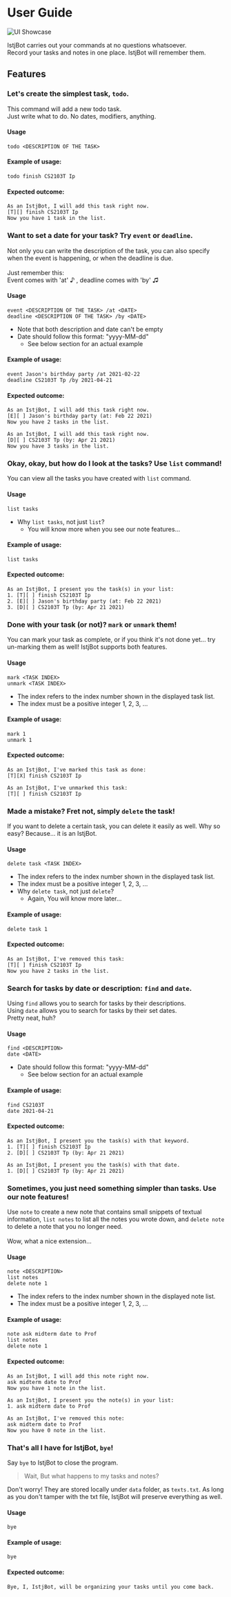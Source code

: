 # User Guide
![UI Showcase](./Ui.png)

IstjBot carries out your commands at no questions whatsoever. <br/>
Record your tasks and notes in one place. IstjBot will remember them.

## Features 

### Let's create the simplest task, `todo`.
This command will add a new todo task. <br/>
Just write what to do. No dates, modifiers, anything.
#### Usage
`todo <DESCRIPTION OF THE TASK>`
#### Example of usage:
`todo finish CS2103T Ip`
#### Expected outcome:
```
As an IstjBot, I will add this task right now.
[T][] finish CS2103T Ip
Now you have 1 task in the list.
```

### Want to set a date for your task? Try `event` or `deadline`.
Not only you can write the description of the task, you can also
specify when the event is happening, or when the deadline is due. <br/><br/> 
Just remember this: <br/> 
Event comes with 'at' ♪ , deadline comes with 'by' ♫
#### Usage
`event <DESCRIPTION OF THE TASK> /at <DATE>` <br/>
`deadline <DESCRIPTION OF THE TASK> /by <DATE>`
- Note that both description and date can't be empty
- Date should follow this format: "yyyy-MM-dd"
  - See below section for an actual example
#### Example of usage:
`event Jason's birthday party /at 2021-02-22` <br/>
`deadline CS2103T Tp /by 2021-04-21`
#### Expected outcome:
```
As an IstjBot, I will add this task right now. 
[E][ ] Jason's birthday party (at: Feb 22 2021)
Now you have 2 tasks in the list.
```
```
As an IstjBot, I will add this task right now. 
[D][ ] CS2103T Tp (by: Apr 21 2021)
Now you have 3 tasks in the list.
```

### Okay, okay, but how do I look at the tasks? Use `list` command!
You can view all the tasks you have created with `list` command.
#### Usage
`list tasks`
- Why `list tasks`, not just `list`?
  - You will know more when you see our note features...
#### Example of usage:
`list tasks`
#### Expected outcome:
```
As an IstjBot, I present you the task(s) in your list:
1. [T][ ] finish CS2103T Ip
2. [E][ ] Jason's birthday party (at: Feb 22 2021)
3. [D][ ] CS2103T Tp (by: Apr 21 2021)
```

### Done with your task (or not)? `mark` or `unmark` them!
You can mark your task as complete, or if you think it's not done yet...
try un-marking them as well! IstjBot supports both features.
#### Usage
`mark <TASK INDEX>` <br/>
`unmark <TASK INDEX>`
- The index refers to the index number shown in the displayed task list.
- The index must be a positive integer 1, 2, 3, …
#### Example of usage:
`mark 1` <br/>
`unmark 1`
#### Expected outcome:
```
As an IstjBot, I've marked this task as done: 
[T][X] finish CS2103T Ip
```
```
As an IstjBot, I've unmarked this task: 
[T][ ] finish CS2103T Ip
```

### Made a mistake? Fret not, simply `delete` the task!
If you want to delete a certain task, you can delete it easily as well.
Why so easy? Because... it is an IstjBot.
#### Usage
`delete task <TASK INDEX>`
- The index refers to the index number shown in the displayed task list.
- The index must be a positive integer 1, 2, 3, …
- Why `delete task`, not just `delete`? 
  - Again, You will know more later...
#### Example of usage:
`delete task 1`
#### Expected outcome:
```
As an IstjBot, I've removed this task: 
[T][ ] finish CS2103T Ip
Now you have 2 tasks in the list.
```

### Search for tasks by date or description: `find` and `date`.
Using `find` allows you to search for tasks by their descriptions. <br/>
Using `date` allows you to search for tasks by their set dates. <br/>
Pretty neat, huh?
#### Usage
`find <DESCRIPTION>` <br/>
`date <DATE>`
- Date should follow this format: "yyyy-MM-dd"
  - See below section for an actual example
#### Example of usage:
`find CS2103T` <br/>
`date 2021-04-21`
#### Expected outcome:
```
As an IstjBot, I present you the task(s) with that keyword.
1. [T][ ] finish CS2103T Ip
2. [D][ ] CS2103T Tp (by: Apr 21 2021)
```
```
As an IstjBot, I present you the task(s) with that date.
1. [D][ ] CS2103T Tp (by: Apr 21 2021)
```

### Sometimes, you just need something simpler than tasks. Use our note features!
Use `note` to create a new note that contains small snippets of textual information,
`list notes` to list all the notes you wrote down, and `delete note` to delete a note that you no longer need. <br/><br/>
Wow, what a nice extension...
#### Usage
`note <DESCRIPTION>` <br/>
`list notes` <br/>
`delete note 1`
- The index refers to the index number shown in the displayed note list.
- The index must be a positive integer 1, 2, 3, …
#### Example of usage:
`note ask midterm date to Prof` <br/>
`list notes` <br/>
`delete note 1`
#### Expected outcome:
```
As an IstjBot, I will add this note right now. 
ask midterm date to Prof
Now you have 1 note in the list.
```
```
As an IstjBot, I present you the note(s) in your list:
1. ask midterm date to Prof
```
```
As an IstjBot, I've removed this note: 
ask midterm date to Prof
Now you have 0 note in the list.
```

### That's all I have for IstjBot, `bye`!
Say `bye` to IstjBot to close the program.
> Wait, But what happens to my tasks and notes?

Don't worry! They are stored locally under `data` folder, as `texts.txt`.
As long as you don't tamper with the txt file, IstjBot will preserve everything as well.
#### Usage
`bye`
#### Example of usage:
`bye`
#### Expected outcome:
```
Bye, I, IstjBot, will be organizing your tasks until you come back.
```
